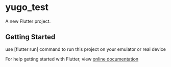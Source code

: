 # yugo_test

A new Flutter project.

## Getting Started

use [flutter run] command to run this project on your emulator or real device

For help getting started with Flutter, view [online documentation](https://flutter.dev/docs)

